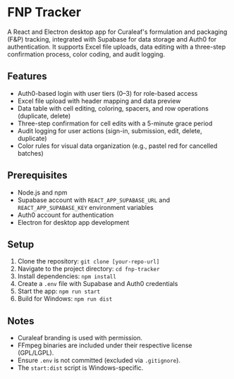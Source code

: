 # FNP Tracker

A React and Electron desktop app for Curaleaf's formulation and packaging (F&P) tracking, integrated with Supabase for data storage and Auth0 for authentication. It supports Excel file uploads, data editing with a three-step confirmation process, color coding, and audit logging.

## Features
- Auth0-based login with user tiers (0–3) for role-based access
- Excel file upload with header mapping and data preview
- Data table with cell editing, coloring, spacers, and row operations (duplicate, delete)
- Three-step confirmation for cell edits with a 5-minute grace period
- Audit logging for user actions (sign-in, submission, edit, delete, duplicate)
- Color rules for visual data organization (e.g., pastel red for cancelled batches)

## Prerequisites
- Node.js and npm
- Supabase account with `REACT_APP_SUPABASE_URL` and `REACT_APP_SUPABASE_KEY` environment variables
- Auth0 account for authentication
- Electron for desktop app development

## Setup
1. Clone the repository: `git clone [your-repo-url]`
2. Navigate to the project directory: `cd fnp-tracker`
3. Install dependencies: `npm install`
4. Create a `.env` file with Supabase and Auth0 credentials
5. Start the app: `npm run start`
6. Build for Windows: `npm run dist`

## Notes
- Curaleaf branding is used with permission.
- FFmpeg binaries are included under their respective license (GPL/LGPL).
- Ensure `.env` is not committed (excluded via `.gitignore`).
- The `start:dist` script is Windows-specific.


